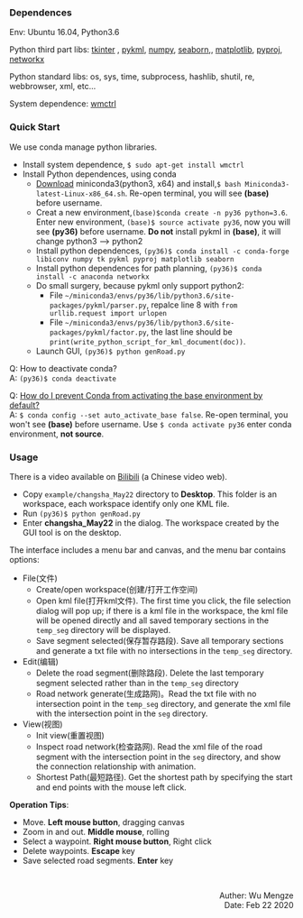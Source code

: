 ### Dependences
Env: Ubuntu 16.04, Python3.6

Python third part libs: [tkinter](https://wiki.python.org/moin/TkInter)
, [pykml](https://pythonhosted.org/pykml/installation.html), [numpy](http://www.numpy.org/), [seaborn](https://seaborn.pydata.org/installing.html),, [matplotlib](https://matplotlib.org/users/installing.html), [pyproj](https://jswhit.github.io/pyproj/), [networkx](https://networkx.github.io/)

Python standard libs: os, sys, time, subprocess, hashlib, shutil, re, webbrowser, xml, etc...

System dependence: [wmctrl](http://manpages.ubuntu.com/manpages/bionic/en/man1/wmctrl.1.html)  

### Quick Start
We use conda manage python libraries.
- Install system dependence, `$ sudo apt-get install wmctrl` 
- Install Python dependences, using conda
    - [Download](https://repo.anaconda.com/miniconda/Miniconda3-latest-Linux-x86_64.sh) miniconda3(python3, x64) and install,`$ bash Miniconda3-latest-Linux-x86_64.sh`. Re-open terminal, you will see **(base)** before username.
    - Creat a new environment,`(base)$conda create -n py36 python=3.6`. Enter new environment, `(base)$ source activate py36`, now you will see **(py36)** before username. **Do not** install pykml in **(base)**, it will change python3 --> python2
    - Install python dependences, `(py36)$ conda install -c conda-forge libiconv numpy tk pykml pyproj matplotlib seaborn`
    - Install python dependences for path planning, `(py36)$ conda install -c anaconda networkx`
    - Do small surgery, because pykml only support python2:
        - File `~/miniconda3/envs/py36/lib/python3.6/site-packages/pykml/parser.py`, repalce line 8 with `from urllib.request import urlopen`
        - File `~/miniconda3/envs/py36/lib/python3.6/site-packages/pykml/factor.py`, the last line should be `print(write_python_script_for_kml_document(doc))`.
    - Launch GUI, `(py36)$ python genRoad.py`

Q: How to deactivate conda?  
A: `(py36)$ conda deactivate`

Q: [How do I prevent Conda from activating the base environment by default?](https://stackoverflow.com/questions/54429210/how-do-i-prevent-conda-from-activating-the-base-environment-by-default)  
A: `$ conda config --set auto_activate_base false`.  Re-open terminal, you won't see **(base)** before username. Use `$ conda activate py36` enter conda environment, **not source**. 

### Usage

There is a video available on [Bilibili](https://www.bilibili.com/video/av42444813/) (a Chinese video web).

- Copy `example/changsha_May22` directory to **Desktop**. This folder is an workspace, each workspace identify only one KML file.
- Run `(py36)$ python genRoad.py`
- Enter **changsha_May22** in the dialog. The workspace created by the GUI tool is on the desktop.

The interface includes a menu bar and canvas, and the menu bar contains options:
- File(文件)
    - Create/open workspace(创建/打开工作空间)
    - Open kml file(打开kml文件). The first time you click, the file selection dialog will pop up; if there is a kml file in the workspace, the kml file will be opened directly and all saved temporary sections in the `temp_seg` directory will be displayed.
    - Save segment selected(保存暂存路段). Save all temporary sections and generate a txt file with no intersections in the `temp_seg` directory.
- Edit(编辑)
    - Delete the road segment(删除路段). Delete the last temporary segment selected rather than in the `temp_seg` directory
    - Road network generate(生成路网)。Read the txt file with no intersection point in the `temp_seg` directory, and generate the xml file with the intersection point in the `seg` directory.
- View(视图)
    - Init view(重置视图)
    - Inspect road network(检查路网). Read the xml file of the road segment with the intersection point in the `seg` directory, and show the connection relationship with animation.
    - Shortest Path(最短路径). Get the shortest path by specifying the start and end points with the mouse left click.

**Operation Tips**:
- Move. **Left mouse button**, dragging canvas
- Zoom in and out. **Middle mouse**, rolling
- Select a waypoint. **Right mouse button**, Right click
- Delete waypoints. **Escape** key
- Save selected road segments. **Enter** key

<br>
<p align="right"> Auther: Wu Mengze<br>Date: Feb 22 2020</p>
